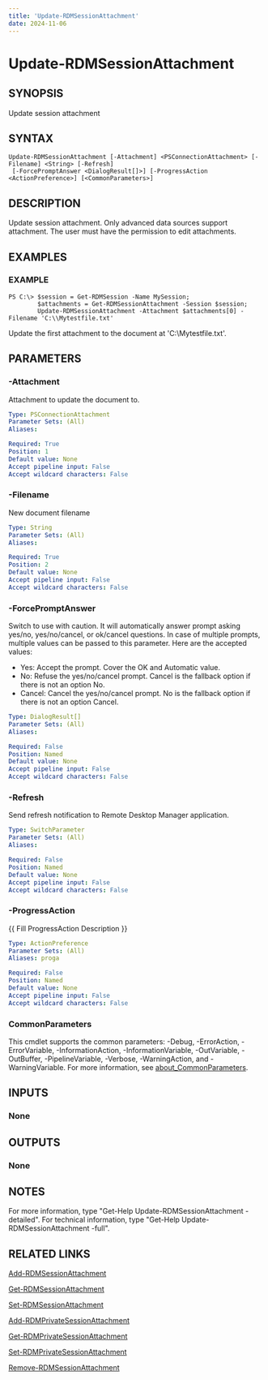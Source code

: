 ```yaml
---
title: 'Update-RDMSessionAttachment'
date: 2024-11-06
---
```



# Update-RDMSessionAttachment

## SYNOPSIS
Update session attachment

## SYNTAX

```
Update-RDMSessionAttachment [-Attachment] <PSConnectionAttachment> [-Filename] <String> [-Refresh]
 [-ForcePromptAnswer <DialogResult[]>] [-ProgressAction <ActionPreference>] [<CommonParameters>]
```

## DESCRIPTION
Update session attachment.
Only advanced data sources support attachment.
The user must have the permission to edit attachments.

## EXAMPLES

### EXAMPLE
```
PS C:\> $session = Get-RDMSession -Name MySession;
        $attachments = Get-RDMSessionAttachment -Session $session;
        Update-RDMSessionAttachment -Attachment $attachments[0] -Filename 'C:\\Mytestfile.txt'
```

Update the first attachment to the document at 'C:\Mytestfile.txt'.

## PARAMETERS

### -Attachment
Attachment to update the document to.

```yaml
Type: PSConnectionAttachment
Parameter Sets: (All)
Aliases:

Required: True
Position: 1
Default value: None
Accept pipeline input: False
Accept wildcard characters: False
```

### -Filename
New document filename

```yaml
Type: String
Parameter Sets: (All)
Aliases:

Required: True
Position: 2
Default value: None
Accept pipeline input: False
Accept wildcard characters: False
```

### -ForcePromptAnswer
Switch to use with caution.
It will automatically answer prompt asking yes/no, yes/no/cancel, or ok/cancel questions.
In case of multiple prompts, multiple values can be passed to this parameter.
Here are the accepted values:
- Yes: Accept the prompt.
Cover the OK and Automatic value.
- No: Refuse the yes/no/cancel prompt.
Cancel is the fallback option if there is not an option No.
- Cancel: Cancel the yes/no/cancel prompt.
No is the fallback option if there is not an option Cancel.

```yaml
Type: DialogResult[]
Parameter Sets: (All)
Aliases:

Required: False
Position: Named
Default value: None
Accept pipeline input: False
Accept wildcard characters: False
```

### -Refresh
Send refresh notification to Remote Desktop Manager application.

```yaml
Type: SwitchParameter
Parameter Sets: (All)
Aliases:

Required: False
Position: Named
Default value: None
Accept pipeline input: False
Accept wildcard characters: False
```

### -ProgressAction
{{ Fill ProgressAction Description }}

```yaml
Type: ActionPreference
Parameter Sets: (All)
Aliases: proga

Required: False
Position: Named
Default value: None
Accept pipeline input: False
Accept wildcard characters: False
```

### CommonParameters
This cmdlet supports the common parameters: -Debug, -ErrorAction, -ErrorVariable, -InformationAction, -InformationVariable, -OutVariable, -OutBuffer, -PipelineVariable, -Verbose, -WarningAction, and -WarningVariable. For more information, see [about_CommonParameters](http://go.microsoft.com/fwlink/?LinkID=113216).

## INPUTS

### None
## OUTPUTS

### None
## NOTES
For more information, type "Get-Help Update-RDMSessionAttachment -detailed".
For technical information, type "Get-Help Update-RDMSessionAttachment -full".

## RELATED LINKS

[Add-RDMSessionAttachment](http://127.0.0.1:1111/docs/Add-RDMSessionAttachment/)

[Get-RDMSessionAttachment](http://127.0.0.1:1111/docs/Get-RDMSessionAttachment/)

[Set-RDMSessionAttachment](http://127.0.0.1:1111/docs/Set-RDMSessionAttachment/)

[Add-RDMPrivateSessionAttachment](http://127.0.0.1:1111/docs/Add-RDMPrivateSessionAttachment/)

[Get-RDMPrivateSessionAttachment](http://127.0.0.1:1111/docs/Get-RDMPrivateSessionAttachment/)

[Set-RDMPrivateSessionAttachment](http://127.0.0.1:1111/docs/Set-RDMPrivateSessionAttachment/)

[Remove-RDMSessionAttachment](http://127.0.0.1:1111/docs/Remove-RDMSessionAttachment/)

